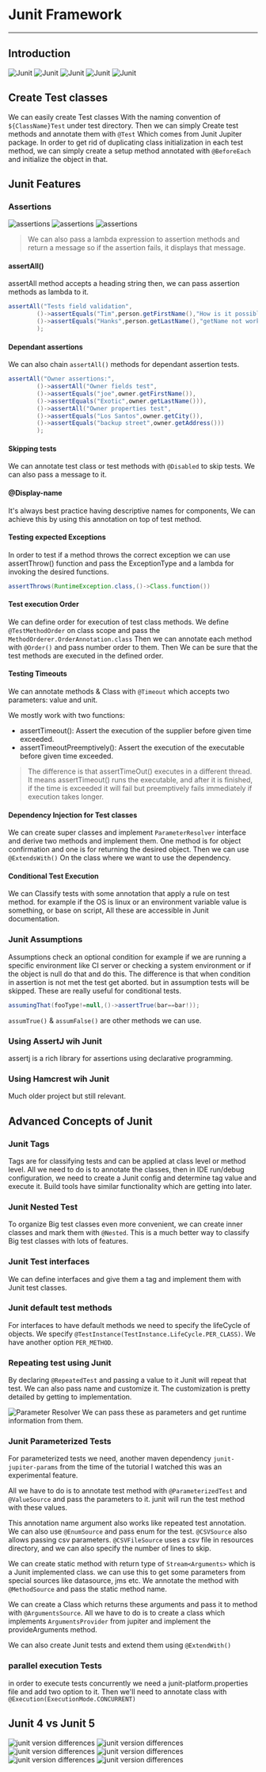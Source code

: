# Junit Framework

***

## Introduction

![Junit](../../pics/junit1.png)
![Junit](../../pics/junit2.png)
![Junit](../../pics/junit3.png)
![Junit](../../pics/junit4.png)
![Junit](../../pics/junit5.png)

## Create Test classes

We can easily create Test classes With the naming convention of `${ClassName}Test` under test directory. Then we can
simply Create test methods and annotate them with `@Test` Which comes from Junit Jupiter package.
In order to get rid of duplicating class initialization in each test method, we can simply create a setup method
annotated with `@BeforeEach` and initialize the object in that.

## Junit Features

### Assertions

![assertions](../../pics/assert1.png)
![assertions](../../pics/assert2.png)
![assertions](../../pics/assert3.png)

> We can also pass a lambda expression to assertion methods and return a message so if the assertion fails, it displays
> that message.

#### assertAll()

assertAll method accepts a heading string then, we can pass assertion methods as lambda to it.

```java
assertAll("Tests field validation",
        ()->assertEquals("Tim",person.getFirstName(),"How is it possible getter not work properly!"),
        ()->assertEquals("Hanks",person.getLastName(),"getName not working properly!")
        );
```

#### Dependant assertions

We can also chain `assertAll()` methods for dependant assertion tests.

```java
assertAll("Owner assertions:",
        ()->assertAll("Owner fields test",
        ()->assertEquals("joe",owner.getFirstName()),
        ()->assertEquals("Exotic",owner.getLastName())),
        ()->assertAll("Owner properties test",
        ()->assertEquals("Los Santos",owner.getCity()),
        ()->assertEquals("backup street",owner.getAddress()))
        );
```

#### Skipping tests

We can annotate test class or test methods with `@Disabled` to skip tests. We can also pass a message to it.

#### @Display-name

It's always best practice having descriptive names for components, We can achieve this by using this annotation on top
of test method.

#### Testing expected Exceptions

In order to test if a method throws the correct exception we can use assertThrow() function and pass the ExceptionType
and a lambda for invoking the desired functions.

```java
assertThrows(RuntimeException.class,()->Class.function())
```

#### Test execution Order

We can define order for execution of test class methods. We define `@TestMethodOrder` on class scope and pass the
`MethodOrderer.OrderAnnotation.class` Then we can annotate each method with `@Order()` and pass number order to them.
Then We can be sure that the test methods are executed in the defined order.

#### Testing Timeouts

We can annotate methods & Class with `@Timeout` which accepts two parameters: value and unit.

We mostly work with two functions:

* assertTimeout(): Assert the execution of the supplier before given time exceeded.
* assertTimeoutPreemptively(): Assert the execution of the executable before given time exceeded.

> The difference is that assertTimeOut() executes in a different thread. It means assertTimeout() runs the executable,
> and after it is finished, if the time is exceeded it will fail but preemptively fails immediately if execution takes
> longer.

#### Dependency Injection for Test classes

We can create super classes and implement `ParameterResolver` interface and derive two methods and implement them.
One method is for object confirmation and one is for returning the desired object. Then we can use `@ExtendsWith()`
On the class where we want to use the dependency.

#### Conditional Test Execution

We can Classify tests with some annotation that apply a rule on test method. for example if the OS is linux or an
environment variable value is something, or base on script, All these are accessible in Junit documentation.

### Junit Assumptions

Assumptions check an optional condition for example if we are running a specific environment like CI server or checking
a system environment or if the object is null do that and do this. The difference is that when condition in assertion
is not met the test get aborted. but in assumption tests will be skipped. These are really useful for conditional
tests.

```java
assumingThat(fooType!=null,()->assertTrue(bar==bar!));
```

`assumTrue()` & `assumFalse()` are other methods we can use.

### Using AssertJ wih Junit

assertj is a rich library for assertions using declarative programming.

### Using Hamcrest wih Junit

Much older project but still relevant.

## Advanced Concepts of Junit

### Junit Tags

Tags are for classifying tests and can be applied at class level or method level. All we need to do is to annotate the
classes, then in IDE run/debug configuration, we need to create a Junit config and determine tag value and execute it.
Build tools have similar functionality which are getting into later.

### Junit Nested Test

To organize Big test classes even more convenient, we can create inner classes and mark them with `@Nested`.
This is a much better way to classify Big test classes with lots of features.

### Junit Test interfaces

We can define interfaces and give them a tag and implement them with Junit test classes.

### Junit default test methods

For interfaces to have default methods we need to specify the lifeCycle of objects. We
specify `@TestInstance(TestInstance.LifeCycle.PER_CLASS)`.
We have another option `PER_METHOD`.

### Repeating test using Junit

By declaring `@RepeatedTest` and passing a value to it Junit will repeat that test. We can also pass name and customize
it. The customization is pretty detailed by getting to implementation.

![Parameter Resolver](../../pics/parameterresolver.png)
We can pass these as parameters and get runtime information from them.

### Junit Parameterized Tests

For parameterized tests we need, another maven dependency `junit-jupiter-params` from the time of the tutorial I watched
this was an experimental feature.

All we have to do is to annotate test method with `@ParameterizedTest` and `@ValueSource` and pass the parameters to it.
junit will run the test method with these values.

This annotation name argument also works like repeated test annotation.
We can also use `@EnumSource` and pass enum for the test.
`@CSVSource` also allows passing csv parameters.
`@CSVFileSource` uses a csv file in resources directory, and we can also specify the number of lines to skip.

We can create static method with return type of `Stream<Arguments>` which is a Junit implemented class. we can use this
to get some parameters from special sources like datasource, jms etc.
We annotate the method with `@MethodSource` and pass the static method name.

We can create a Class which returns these arguments and pass it to method with `@ArgumentsSource`. All we have to do is
to create a class which implements `ArgumentsProvider` from jupiter and implement the provideArguments method.

We can also create Junit tests and extend them using `@ExtendWith()`

### parallel execution Tests

in order to execute tests concurrently we need a junit-platform.properties file and add two option to it. Then we'll
need to annotate class with `@Execution(ExecutionMode.CONCURRENT)`

## Junit 4 vs Junit 5

![junit version differences](../../pics/jdiff1.png)
![junit version differences](../../pics/jdiff2.png)
![junit version differences](../../pics/jdiff3.png)
![junit version differences](../../pics/jdiff4.png)
![junit version differences](../../pics/jdiff5.png)
![junit version differences](../../pics/jdiff6.png)
